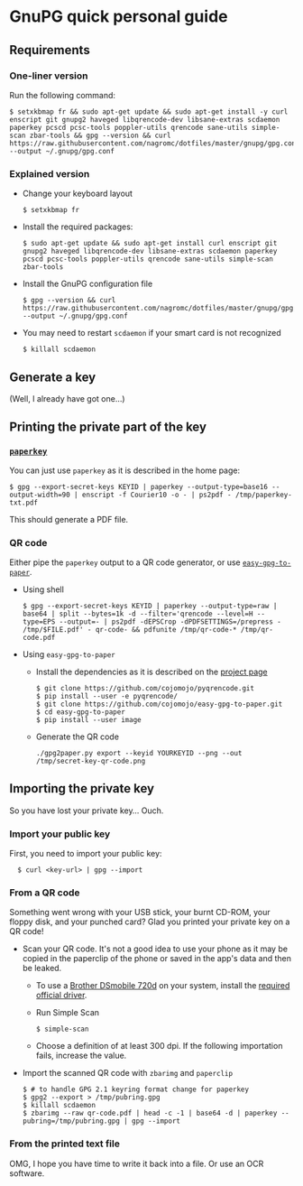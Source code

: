 GnuPG quick personal guide
==========================

## Requirements

### One-liner version

Run the following command:

```
$ setxkbmap fr && sudo apt-get update && sudo apt-get install -y curl enscript git gnupg2 haveged libqrencode-dev libsane-extras scdaemon paperkey pcscd pcsc-tools poppler-utils qrencode sane-utils simple-scan zbar-tools && gpg --version && curl https://raw.githubusercontent.com/nagromc/dotfiles/master/gnupg/gpg.conf --output ~/.gnupg/gpg.conf
```

### Explained version

- Change your keyboard layout

  ```
  $ setxkbmap fr
  ```

- Install the required packages:

  ```
  $ sudo apt-get update && sudo apt-get install curl enscript git gnupg2 haveged libqrencode-dev libsane-extras scdaemon paperkey pcscd pcsc-tools poppler-utils qrencode sane-utils simple-scan zbar-tools
  ```

- Install the GnuPG configuration file

  ```
  $ gpg --version && curl https://raw.githubusercontent.com/nagromc/dotfiles/master/gnupg/gpg.conf --output ~/.gnupg/gpg.conf
  ```

- You may need to restart `scdaemon` if your smart card is not recognized

  ```
  $ killall scdaemon
  ```

## Generate a key

(Well, I already have got one…)

## Printing the private part of the key

### [`paperkey`](http://www.jabberwocky.com/software/paperkey/)

You can just use `paperkey` as it is described in the home page:

```
$ gpg --export-secret-keys KEYID | paperkey --output-type=base16 --output-width=90 | enscript -f Courier10 -o - | ps2pdf - /tmp/paperkey-txt.pdf
```

This should generate a PDF file.

### QR code

Either pipe the `paperkey` output to a QR code generator, or use [`easy-gpg-to-paper`](https://github.com/cojomojo/easy-gpg-to-paper).

- Using shell

  ```
  $ gpg --export-secret-keys KEYID | paperkey --output-type=raw | base64 | split --bytes=1k -d --filter='qrencode --level=H --type=EPS --output=- | ps2pdf -dEPSCrop -dPDFSETTINGS=/prepress - /tmp/$FILE.pdf' - qr-code- && pdfunite /tmp/qr-code-* /tmp/qr-code.pdf
  ```

- Using `easy-gpg-to-paper`
  - Install the dependencies as it is described on the [project page](https://github.com/cojomojo/easy-gpg-to-paper/blob/45801fafab2213cb77b60ce6a22f938a3d983be0/README.md#dependencies)

    ```
    $ git clone https://github.com/cojomojo/pyqrencode.git
    $ pip install --user -e pyqrencode/
    $ git clone https://github.com/cojomojo/easy-gpg-to-paper.git
    $ cd easy-gpg-to-paper
    $ pip install --user image
    ```

  - Generate the QR code

    ```
    ./gpg2paper.py export --keyid YOURKEYID --png --out /tmp/secret-key-qr-code.png
    ```

## Importing the private key

So you have lost your private key… Ouch.

### Import your public key

First, you need to import your public key:

      $ curl <key-url> | gpg --import

### From a QR code

Something went wrong with your USB stick, your burnt CD-ROM, your floppy disk, and your punched card? Glad you printed your private key on a QR code!

- Scan your QR code. It's not a good idea to use your phone as it may be copied in the paperclip of the phone or saved in the app's data and then be leaked.
  - To use a [Brother DSmobile 720d](https://www.brother-usa.com/Scanners/ModelDetail/24/DS720D/Overview) on your system, install the [required official driver](http://support.brother.com/g/b/downloadend.aspx?c=us&lang=en&prod=ds720d_all&os=128&dlid=dlf100976_000&flang=4&type3=566).
  - Run Simple Scan

    ```
    $ simple-scan
    ```

  - Choose a definition of at least 300 dpi. If the following importation fails, increase the value.

- Import the scanned QR code with `zbarimg` and `paperclip`

  ```
  $ # to handle GPG 2.1 keyring format change for paperkey
  $ gpg2 --export > /tmp/pubring.gpg
  $ killall scdaemon
  $ zbarimg --raw qr-code.pdf | head -c -1 | base64 -d | paperkey --pubring=/tmp/pubring.gpg | gpg --import
  ```

### From the printed text file

OMG, I hope you have time to write it back into a file. Or use an OCR software.
